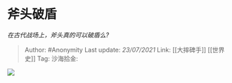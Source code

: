 # 斧头破盾
*在古代战场上，斧头真的可以破盾么?*

> Author: #Anonymity
> Last update: *23/07/2021*
> Link: [[大摔碑手]] [[世界史]]
> Tag:
> 沙海拾金:

![](https://pic2.zhimg.com/50/v2-f9d3dc83483f3e95c5c7759f53d890c1_hd.jpg?source=1940ef5c)
